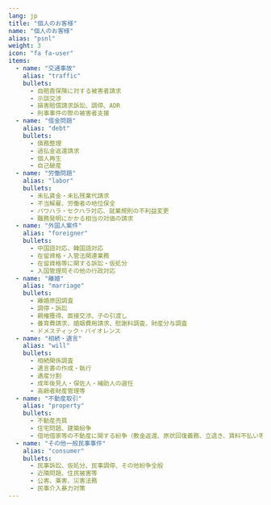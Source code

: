 ```yaml
---
lang: jp
title: "個人のお客様"
name: "個人のお客様"
alias: "psnl"
weight: 3
icon: "fa fa-user"
items:
  - name: "交通事故"
    alias: "traffic"
    bullets:
      - 自賠責保険に対する被害者請求
      - 示談交渉
      - 損害賠償請求訴訟、調停、ADR
      - 刑事事件の際の被害者支援
  - name: "借金問題"
    alias: "debt"
    bullets:
      - 債務整理
      - 過払金返還請求
      - 個人再生
      - 自己破産
  - name: "労働問題"
    alias: "labor"
    bullets:
      - 未払賃金・未払残業代請求
      - 不当解雇、労働者の地位保全
      - パワハラ・セクハラ対応、就業規則の不利益変更
      - 職務発明にかかる相当の対価の請求
  - name: "外国人案件"
    alias: "foreigner"
    bullets:
      - 中国語対応、韓国語対応
      - 在留資格・入管法関連業務
      - 在留資格等に関する訴訟・仮処分
      - 入国管理局その他の行政対応
  - name: "離婚"
    alias: "marriage"
    bullets:
      - 離婚原因調査
      - 調停・訴訟
      - 親権獲得、面接交渉、子の引渡し
      - 養育費請求、婚姻費用請求、慰謝料調査、財産分与調査
      - ドメスティック・バイオレンス
  - name: "相続・遺言"
    alias: "will"
    bullets:
      - 相続関係調査
      - 遺言書の作成・執行
      - 遺産分割
      - 成年後見人・保佐人・補助人の選任
      - 高齢者財産管理等
  - name: "不動産取引"
    alias: "property"
    bullets:
      - 不動産売買
      - 住宅問題、建築紛争
      - 借地借家等の不動産に関する紛争（敷金返還、原状回復義務、立退き、賃料不払い等）
  - name: "その他一般民事事件"
    alias: "consumer"
    bullets:
      - 民事訴訟、仮処分、民事調停、その他紛争全般
      - 近隣問題、住民被害等
      - 公害、薬害、災害法務
      - 民事介入暴力対策
---
```

